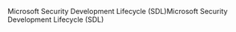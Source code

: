 <span data-ttu-id="2a8ca-101">Microsoft Security Development Lifecycle (SDL)</span><span class="sxs-lookup"><span data-stu-id="2a8ca-101">Microsoft Security Development Lifecycle (SDL)</span></span>